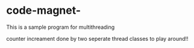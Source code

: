 # code-magnet-
This is a sample program for multithreading 

counter increament done by two seperate thread classes to play around!!
